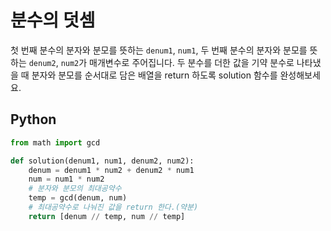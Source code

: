 # 분수의 덧셈
첫 번째 분수의 분자와 분모를 뜻하는 `denum1`, `num1`, 두 번째 분수의 분자와 분모를 뜻하는 `denum2`, `num2`가 매개변수로 주어집니다. 두 분수를 더한 값을 기약 분수로 나타냈을 때 분자와 분모를 순서대로 담은 배열을 return 하도록 solution 함수를 완성해보세요.

## Python
```python
from math import gcd

def solution(denum1, num1, denum2, num2):
    denum = denum1 * num2 + denum2 * num1
    num = num1 * num2
    # 분자와 분모의 최대공약수
    temp = gcd(denum, num)
    # 최대공약수로 나눠진 값을 return 한다.(약분)
    return [denum // temp, num // temp]
```